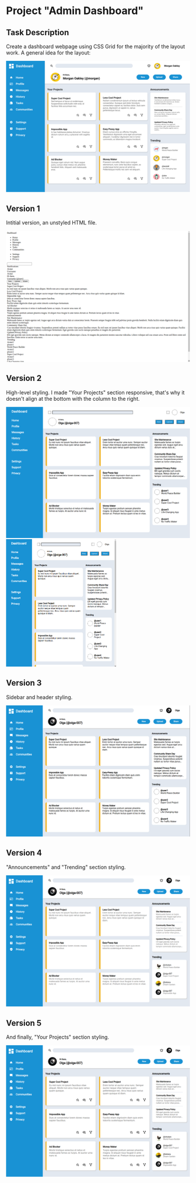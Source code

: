 # Project "Admin Dashboard"

## Task Description
Create a dashboard webpage using CSS Grid for the majority of the layout work. A general idea for the layout:

<img src="./example.png">


## Version 1 
Intitial version, an unstyled HTML file.

<img src="./versions/version1.png">


## Version 2 
High-level styling. I made "Your Projects" section responsive, that's why it doesn't align at the bottom with the column to the right.

<img src="./versions/version2a.png">

<img width="60%" src="./versions/version2b.png">


## Version 3
Sidebar and header styling.

<img src="./versions/version3.png">


## Version 4
"Announcements" and "Trending" section styling.

<img src="./versions/version4.png">


## Version 5
And finally, "Your Projects" section styling.

<img src="./versions/version5.png">